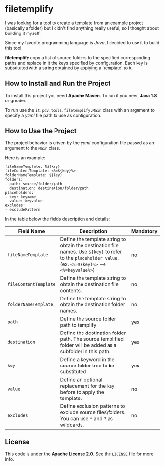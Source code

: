 # filetemplify

I was looking for a tool to create a template from an example project (basically a folder) but I didn't find anything really useful, so I thought about building it myself.

Since my favorite programming language is *Java*, I decided to use it to build this tool.

**filetemplify** copy a list of source folders to the specified corresponding paths and replace in it the keys specified by configuration. Each key is substituted with a string obtained by applying a 'template' to it.

## How to Install and Run the Project

To install this project you need **Apache Maven**. To run it you need **Java 1.8** or greater.    

To run use the `it.pdv.tools.filetemplify.Main` class with an argument to specify a *yaml* file path to use as configuration.

## How to Use the Project

The project behavior is driven by the *yaml* configuration file passed as an argument to the `Main` class.    

Here is an example:
 
	fileNameTemplate: R${key}
	fileContentTemplate: <%=${key}%>
	folderNameTemplate: ${key}
	folders:
	- path: source/folder/path
	  destination: destination/folder/path
	placeholders:
	- key: keyname
	  value: keyvalue
	excludes:
	- excludePattern

In the table below the fields description and details:

| Field Name | Description | Mandatory |    
| --- | --- | --- |    
| `fileNameTemplate` | Define the template string to obtain the destination file names. Use `${key}` to refer to the `placeholder value`. (ex. `<%=${key}%>` --> `<%=keyvalue%>`) | no |    
| `fileContentTemplate` | Define the template string to obtain the destination file contents. | no |    
| `folderNameTemplate` | Define the template string to obtain the destination folder names. | no |    
| `path` | Define the source folder path to templify | yes |    
| `destination` | Define the destination folder path. The source templified folder will be added as a subfolder in this path. | yes |    
| `key` | Define a keyword in the source folder tree to be substituted | yes |    
| `value` | Define an optional replacement for the `key` before to apply the template. | no |    
| `excludes` | Define exclusion patterns to exclude source files\folders. You can use `*` and `?` as wildcards. | no |    

## License

This code is under the **Apache License 2.0**. See the `LICENSE` file for more info.